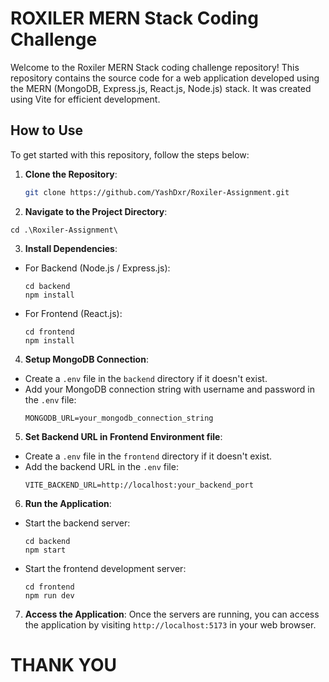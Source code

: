# ROXILER MERN Stack Coding Challenge

Welcome to the Roxiler MERN Stack coding challenge repository! This repository contains the source code for a web application developed using the MERN (MongoDB, Express.js, React.js, Node.js) stack. It was created using Vite for efficient development.

## How to Use

To get started with this repository, follow the steps below:

1. **Clone the Repository**: 
   ```bash
   git clone https://github.com/YashDxr/Roxiler-Assignment.git


2. **Navigate to the Project Directory**:

  ```
  cd .\Roxiler-Assignment\

  ```


3. **Install Dependencies**:
- For Backend (Node.js / Express.js):
  ```
  cd backend
  npm install
  ```
- For Frontend (React.js):
  ```
  cd frontend
  npm install
  ```


4. **Setup MongoDB Connection**:
- Create a `.env` file in the `backend` directory if it doesn't exist.
- Add your MongoDB connection string with username and password in the `.env` file:
  ```
  MONGODB_URL=your_mongodb_connection_string
  
  ```


5. **Set Backend URL in Frontend Environment file**:
- Create a `.env` file in the `frontend` directory if it doesn't exist.
- Add the backend URL in the `.env` file:
  ```
  VITE_BACKEND_URL=http://localhost:your_backend_port
  
  ```
  

6. **Run the Application**:
- Start the backend server:
  ```
  cd backend
  npm start
  ```
- Start the frontend development server:
  ```
  cd frontend
  npm run dev
  ```


7. **Access the Application**:
Once the servers are running, you can access the application by visiting `http://localhost:5173` in your web browser.

# THANK YOU
